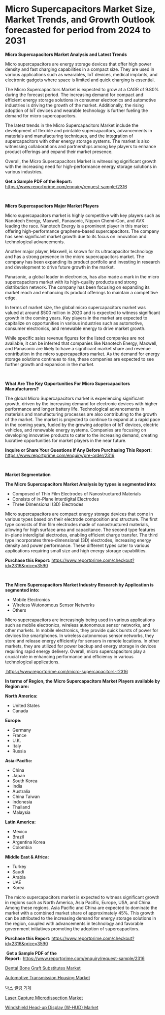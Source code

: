 <p><h1>Micro Supercapacitors Market Size, Market Trends, and Growth Outlook forecasted for period from 2024 to 2031</h1></p><p><strong>Micro Supercapacitors Market Analysis and Latest Trends</strong></p>
<p><p>Micro supercapacitors are energy storage devices that offer high power density and fast charging capabilities in a compact size. They are used in various applications such as wearables, IoT devices, medical implants, and electronic gadgets where space is limited and quick charging is essential.</p><p>The Micro Supercapacitors Market is expected to grow at a CAGR of 9.80% during the forecast period. The increasing demand for compact and efficient energy storage solutions in consumer electronics and automotive industries is driving the growth of the market. Additionally, the rising adoption of IoT devices and wearable technology is further fueling the demand for micro supercapacitors.</p><p>The latest trends in the Micro Supercapacitors Market include the development of flexible and printable supercapacitors, advancements in materials and manufacturing techniques, and the integration of supercapacitors with other energy storage systems. The market is also witnessing collaborations and partnerships among key players to enhance product offerings and expand their market presence.</p><p>Overall, the Micro Supercapacitors Market is witnessing significant growth with the increasing need for high-performance energy storage solutions in various industries.</p></p>
<p><strong>Get a Sample PDF of the Report:&nbsp;</strong> <a href="https://www.reportprime.com/enquiry/request-sample/2316">https://www.reportprime.com/enquiry/request-sample/2316</a></p>
<p>&nbsp;</p>
<p><strong>Micro Supercapacitors Major Market Players</strong></p>
<p><p>Micro supercapacitors market is highly competitive with key players such as Nanotech Energy, Maxwell, Panasonic, Nippon Chemi-Con, and AVX leading the race. Nanotech Energy is a prominent player in this market offering high-performance graphene-based supercapacitors. The company has seen significant market growth due to its focus on innovation and technological advancements.</p><p>Another major player, Maxwell, is known for its ultracapacitor technology and has a strong presence in the micro supercapacitors market. The company has been expanding its product portfolio and investing in research and development to drive future growth in the market.</p><p>Panasonic, a global leader in electronics, has also made a mark in the micro supercapacitors market with its high-quality products and strong distribution network. The company has been focusing on expanding its market reach and enhancing its product offerings to maintain a competitive edge.</p><p>In terms of market size, the global micro supercapacitors market was valued at around $500 million in 2020 and is expected to witness significant growth in the coming years. Key players in the market are expected to capitalize on opportunities in various industries such as automotive, consumer electronics, and renewable energy to drive market growth.</p><p>While specific sales revenue figures for the listed companies are not available, it can be inferred that companies like Nanotech Energy, Maxwell, and Panasonic are likely to have a significant market share and revenue contribution in the micro supercapacitors market. As the demand for energy storage solutions continues to rise, these companies are expected to see further growth and expansion in the market.</p></p>
<p>&nbsp;</p>
<p><strong>What Are The Key Opportunities For Micro Supercapacitors Manufacturers?</strong></p>
<p><p>The global Micro Supercapacitors market is experiencing significant growth, driven by the increasing demand for electronic devices with higher performance and longer battery life. Technological advancements in materials and manufacturing processes are also contributing to the growth of the market. The market is projected to continue to expand at a rapid pace in the coming years, fueled by the growing adoption of IoT devices, electric vehicles, and renewable energy systems. Companies are focusing on developing innovative products to cater to the increasing demand, creating lucrative opportunities for market players in the near future.</p></p>
<p><strong>Inquire or Share Your Questions If Any Before Purchasing This Report:</strong> <a href="https://www.reportprime.com/enquiry/pre-order/2316">https://www.reportprime.com/enquiry/pre-order/2316</a></p>
<p>&nbsp;</p>
<p><strong>Market Segmentation</strong></p>
<p><strong>The Micro Supercapacitors Market Analysis by types is segmented into:</strong></p>
<p><ul><li>Composed of Thin Film Electrodes of Nanostructured Materials</li><li>Consists of in-Plane Interdigital Electrodes</li><li>Three Dimensional (3D) Electrodes</li></ul></p>
<p><p>Micro supercapacitors are compact energy storage devices that come in various types based on their electrode composition and structure. The first type consists of thin film electrodes made of nanostructured materials, allowing for high surface area and capacitance. The second type features in-plane interdigital electrodes, enabling efficient charge transfer. The third type incorporates three-dimensional (3D) electrodes, increasing energy density and power performance. These different types cater to various applications requiring small size and high energy storage capabilities.</p></p>
<p><strong>Purchase this Report:&nbsp;</strong><a href="https://www.reportprime.com/checkout?id=2316&price=3590">https://www.reportprime.com/checkout?id=2316&price=3590</a></p>
<p>&nbsp;</p>
<p><strong>The Micro Supercapacitors Market Industry Research by Application is segmented into:</strong></p>
<p><ul><li>Mobile Electronics</li><li>Wireless Wutonomous Sensor Networks</li><li>Others</li></ul></p>
<p><p>Micro supercapacitors are increasingly being used in various applications such as mobile electronics, wireless autonomous sensor networks, and other markets. In mobile electronics, they provide quick bursts of power for devices like smartphones. In wireless autonomous sensor networks, they store and release energy efficiently for sensors in remote locations. In other markets, they are utilized for power backup and energy storage in devices requiring rapid energy delivery. Overall, micro supercapacitors play a crucial role in enhancing performance and efficiency in various technological applications.</p></p>
<p><a href="https://www.reportprime.com/micro-supercapacitors-r2316">&nbsp;https://www.reportprime.com/micro-supercapacitors-r2316</a></p>
<p><strong>In terms of Region, the Micro Supercapacitors Market Players available by Region are:</strong></p>
<p>
    <p> <strong> North America: </strong>
        <ul>
            <li>United States</li>
            <li>Canada</li>
        </ul>
        </p> 
    <p> <strong> Europe: </strong>
        <ul>
            <li>Germany</li>
            <li>France</li>
            <li>U.K.</li>
            <li>Italy</li>
            <li>Russia</li>
        </ul>
        </p> 
    <p> <strong> Asia-Pacific: </strong>
        <ul>
            <li>China</li>
            <li>Japan</li>
            <li>South Korea</li>
            <li>India</li>
            <li>Australia</li>
            <li>China Taiwan</li>
            <li>Indonesia</li>
            <li>Thailand</li>
            <li>Malaysia</li>
        </ul>
        </p> 
    <p> <strong> Latin America: </strong>
        <ul>
            <li>Mexico</li>
            <li>Brazil</li>
            <li>Argentina Korea</li>
            <li>Colombia</li>
        </ul>
        </p> 
    <p> <strong> Middle East & Africa: </strong>
        <ul>
            <li>Turkey</li>
            <li>Saudi</li>
            <li>Arabia</li>
            <li>UAE</li>
            <li>Korea</li>
        </ul>
    </p>
    </p>
<p><p>The micro supercapacitors market is expected to witness significant growth in regions such as North America, Asia Pacific, Europe, USA, and China. Among these regions, Asia Pacific and China are expected to dominate the market with a combined market share of approximately 45%. This growth can be attributed to the increasing demand for energy storage solutions in the region, coupled with advancements in technology and favorable government initiatives promoting the adoption of supercapacitors.</p></p>
<p><strong>Purchase this Report: </strong><a href="https://www.reportprime.com/checkout?id=2316&price=3590">https://www.reportprime.com/checkout?id=2316&price=3590</a></p>
<p>&nbsp;<strong>Get a Sample PDF of the Report:&nbsp;&nbsp;</strong><a href="https://www.reportprime.com/enquiry/request-sample/2316">https://www.reportprime.com/enquiry/request-sample/2316</a></p>
<p><strong></strong></p>
<p><p><a href="https://issuu.com/reportprime-2/docs/dental-bone-graft-substitutes-market-size-2030.ppt">Dental Bone Graft Substitutes Market</a></p><p><a href="https://medium.com/@jakobeblake56/global-automotive-transmission-housing-market-trends-insights-into-growth-opportunities-and-ca89cb1ddb6b">Automotive Transmission Housing Market</a></p><p><a href="https://github.com/kein8762/Market-Research-Report-List-2/blob/main/496581527500.md">박스 씰링 기계</a></p><p><a href="https://issuu.com/reportprime-2/docs/laser-capture-microdissection-market-size-2030.ppt">Laser Capture Microdissection Market</a></p><p><a href="https://www.linkedin.com/pulse/windshield-head-up-display-w-hud-industry-analysis-report-flwbf">Windshield Head-up Display (W-HUD) Market</a></p></p>